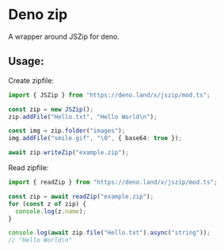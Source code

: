 # Deno zip

A wrapper around JSZip for deno.

## Usage:

Create zipfile:
```ts
import { JSZip } from "https://deno.land/x/jszip/mod.ts";

const zip = new JSZip();
zip.addFile("Hello.txt", "Hello World\n");

const img = zip.folder("images");
img.addFile("smile.gif", "\0", { base64: true });

await zip.writeZip("example.zip");
```

Read zipfile:
```ts
import { readZip } from "https://deno.land/x/jszip/mod.ts";

const zip = await readZip("example.zip");
for (const z of zip) {
  console.log(z.name);
}

console.log(await zip.file("Hello.txt").async("string"));
// "Hello World\n"
```
